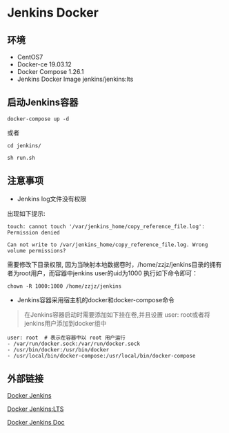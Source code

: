 # Jenkins Docker

## 环境

- CentOS7
- Docker-ce 19.03.12
- Docker Compose 1.26.1
- Jenkins Docker Image jenkins/jenkins:lts


## 启动Jenkins容器

```
docker-compose up -d
```

或者

```
cd jenkins/

sh run.sh
```

## 注意事项

- Jenkins log文件没有权限

出现如下提示:
```
touch: cannot touch '/var/jenkins_home/copy_reference_file.log': Permission denied

Can not write to /var/jenkins_home/copy_reference_file.log. Wrong volume permissions?
```

需要修改下目录权限, 因为当映射本地数据卷时，/home/zzjz/jenkins目录的拥有者为root用户，而容器中jenkins user的uid为1000
执行如下命令即可：
```
chown -R 1000:1000 /home/zzjz/jenkins
```

- Jenkins容器采用宿主机的docker和docker-compose命令

> 在Jenkins容器启动时需要添加如下挂在卷,并且设置 user: root或者将jenkins用户添加到docker组中

```
user: root  # 表示在容器中以 root 用户运行
- /var/run/docker.sock:/var/run/docker.sock
- /usr/bin/docker:/usr/bin/docker
- /usr/local/bin/docker-compose:/usr/local/bin/docker-compose
```

## 外部链接

[Docker Jenkins](https://hub.docker.com/_/jenkins?tab=description)

[Docker Jenkins:LTS](https://hub.docker.com/r/jenkins/jenkins)

[Docker Jenkins Doc](https://github.com/jenkinsci/docker/blob/master/README.md)